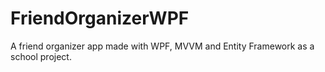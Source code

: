 # FriendOrganizerWPF
A friend organizer app made with WPF, MVVM and Entity Framework as a school project.

